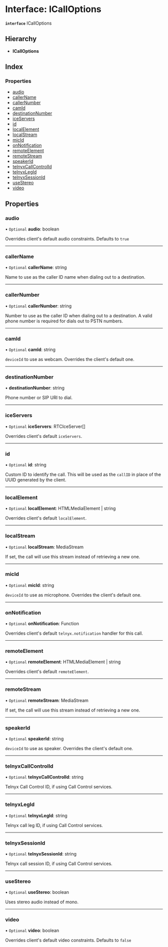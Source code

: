 # Interface: ICallOptions

**`interface`** ICallOptions

## Hierarchy

* **ICallOptions**

## Index

### Properties

* [audio](icalloptions.md#audio)
* [callerName](icalloptions.md#callername)
* [callerNumber](icalloptions.md#callernumber)
* [camId](icalloptions.md#camid)
* [destinationNumber](icalloptions.md#destinationnumber)
* [iceServers](icalloptions.md#iceservers)
* [id](icalloptions.md#id)
* [localElement](icalloptions.md#localelement)
* [localStream](icalloptions.md#localstream)
* [micId](icalloptions.md#micid)
* [onNotification](icalloptions.md#onnotification)
* [remoteElement](icalloptions.md#remoteelement)
* [remoteStream](icalloptions.md#remotestream)
* [speakerId](icalloptions.md#speakerid)
* [telnyxCallControlId](icalloptions.md#telnyxcallcontrolid)
* [telnyxLegId](icalloptions.md#telnyxlegid)
* [telnyxSessionId](icalloptions.md#telnyxsessionid)
* [useStereo](icalloptions.md#usestereo)
* [video](icalloptions.md#video)

## Properties

### audio

• `Optional` **audio**: boolean

Overrides client's default audio constraints. Defaults to `true`

___

### callerName

• `Optional` **callerName**: string

Name to use as the caller ID name when dialing out to a destination.

___

### callerNumber

• `Optional` **callerNumber**: string

Number to use as the caller ID when dialing out to a destination. A valid phone number is required for dials out to PSTN numbers.

___

### camId

• `Optional` **camId**: string

`deviceId` to use as webcam. Overrides the client's default one.

___

### destinationNumber

•  **destinationNumber**: string

Phone number or SIP URI to dial.

___

### iceServers

• `Optional` **iceServers**: RTCIceServer[]

Overrides client's default `iceServers`.

___

### id

• `Optional` **id**: string

Custom ID to identify the call. This will be used as the `callID` in place of the UUID generated by the client.

___

### localElement

• `Optional` **localElement**: HTMLMediaElement \| string

Overrides client's default `localElement`.

___

### localStream

• `Optional` **localStream**: MediaStream

If set, the call will use this stream instead of retrieving a new one.

___

### micId

• `Optional` **micId**: string

`deviceId` to use as microphone. Overrides the client's default one.

___

### onNotification

• `Optional` **onNotification**: Function

Overrides client's default `telnyx.notification` handler for this call.

___

### remoteElement

• `Optional` **remoteElement**: HTMLMediaElement \| string

Overrides client's default `remoteElement`.

___

### remoteStream

• `Optional` **remoteStream**: MediaStream

If set, the call will use this stream instead of retrieving a new one.

___

### speakerId

• `Optional` **speakerId**: string

`deviceId` to use as speaker. Overrides the client's default one.

___

### telnyxCallControlId

• `Optional` **telnyxCallControlId**: string

Telnyx Call Control ID, if using Call Control services.

___

### telnyxLegId

• `Optional` **telnyxLegId**: string

Telnyx call leg ID, if using Call Control services.

___

### telnyxSessionId

• `Optional` **telnyxSessionId**: string

Telnyx call session ID, if using Call Control services.

___

### useStereo

• `Optional` **useStereo**: boolean

Uses stereo audio instead of mono.

___

### video

• `Optional` **video**: boolean

Overrides client's default video constraints. Defaults to `false`
